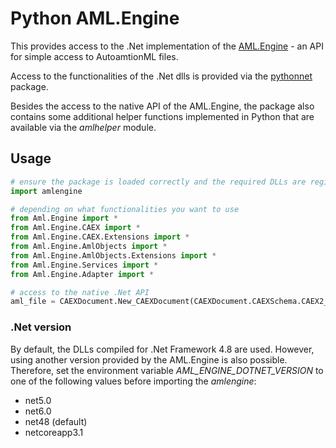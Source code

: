 # Python AML.Engine

This provides access to the .Net implementation of the [AML.Engine](https://github.com/AutomationML/AMLEngine2.1) - an API for simple access to AutoamtionML files.

Access to the functionalities of the .Net dlls is provided via the [pythonnet](https://pythonnet.github.io/) package.

Besides the access to the native API of the AML.Engine, the package also contains some additional helper functions implemented in Python that are available via the *amlhelper* module.

## Usage

```python
# ensure the package is loaded correctly and the required DLLs are registered with pythonnet
import amlengine

# depending on what functionalities you want to use
from Aml.Engine import *
from Aml.Engine.CAEX import *
from Aml.Engine.CAEX.Extensions import *
from Aml.Engine.AmlObjects import *
from Aml.Engine.AmlObjects.Extensions import *
from Aml.Engine.Services import *
from Aml.Engine.Adapter import *

# access to the native .Net API
aml_file = CAEXDocument.New_CAEXDocument(CAEXDocument.CAEXSchema.CAEX2_15)

```

### .Net version

By default, the DLLs compiled for .Net Framework 4.8 are used. However, using another version provided by the AML.Engine is also possible. Therefore, set the environment variable *AML_ENGINE_DOTNET_VERSION* to one of the following values before importing the *amlengine*:
 - net5.0
 - net6.0
 - net48 (default)
 - netcoreapp3.1